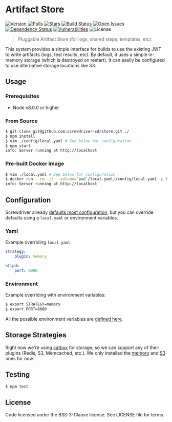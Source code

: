 # Artifact Store
[![Version][npm-image]][npm-url] [![Pulls][docker-pulls]][docker-url] [![Stars][docker-stars]][docker-url] [![Build Status][status-image]][status-url] [![Open Issues][issues-image]][issues-url] [![Dependency Status][daviddm-image]][daviddm-url] [![Vulnerabilities][vul-image]][vul-url] ![License][license-image]

> Pluggable Artifact Store (for logs, shared steps, templates, etc).

This system provides a simple interface for builds to use the existing JWT to write artifacts (logs,
test results, etc).  By default, it uses a simple in-memory storage (which is destroyed on restart).
It can easily be configured to use alternative storage locations like S3.

## Usage

### Prerequisites

- Node v8.0.0 or higher

### From Source

```bash
$ git clone git@github.com:screwdriver-cd/store.git ./
$ npm install
$ vim ./config/local.yaml # See below for configuration
$ npm start
info: Server running at http://localhost
```

### Pre-built Docker image

```bash
$ vim ./local.yaml # See below for configuration
$ docker run --rm -it --volume=`pwd`/local.yaml:/config/local.yaml -p 8080 screwdrivercd/store:latest
info: Server running at http://localhost
```

## Configuration

Screwdriver already [defaults most configuration](config/default.yaml), but you can override defaults using a `local.yaml` or environment variables.

### Yaml

Example overriding `local.yaml`:

```yaml
strategy:
    plugin: memory

httpd:
    port: 8080
```

### Environment

Example overriding with environment variables:

```bash
$ export STRATEGY=memory
$ export PORT=8080
```

All the possible environment variables are [defined here](config/custom-environment-variables.yaml).

## Storage Strategies

Right now we're using [catbox](https://github.com/hapijs/catbox) for storage, so we can support any of their plugins (Redis, S3, Memcached, etc.).  We only installed the [memory](https://github.com/hapijs/catbox-memory) and [S3](https://github.com/fhemberger/catbox-s3) ones for now.

## Testing

```bash
$ npm test
```

## License

Code licensed under the BSD 3-Clause license. See LICENSE file for terms.

[npm-image]: https://img.shields.io/npm/v/screwdriver-store.svg
[npm-url]: https://npmjs.org/package/screwdriver-store
[vul-image]: https://snyk.io/test/github/screwdriver-cd/store.git/badge.svg
[vul-url]: https://snyk.io/test/github/screwdriver-cd/store.git
[docker-pulls]: https://img.shields.io/docker/pulls/screwdrivercd/store.svg
[docker-stars]: https://img.shields.io/docker/stars/screwdrivercd/store.svg
[docker-url]: https://hub.docker.com/r/screwdrivercd/store/
[license-image]: https://img.shields.io/npm/l/screwdriver-store.svg
[issues-image]: https://img.shields.io/github/issues/screwdriver-cd/screwdriver.svg
[issues-url]: https://github.com/screwdriver-cd/screwdriver/issues
[status-image]: https://cd.screwdriver.cd/pipelines/24/badge
[status-url]: https://cd.screwdriver.cd/pipelines/24
[daviddm-image]: https://david-dm.org/screwdriver-cd/store.svg?theme=shields.io
[daviddm-url]: https://david-dm.org/screwdriver-cd/store
